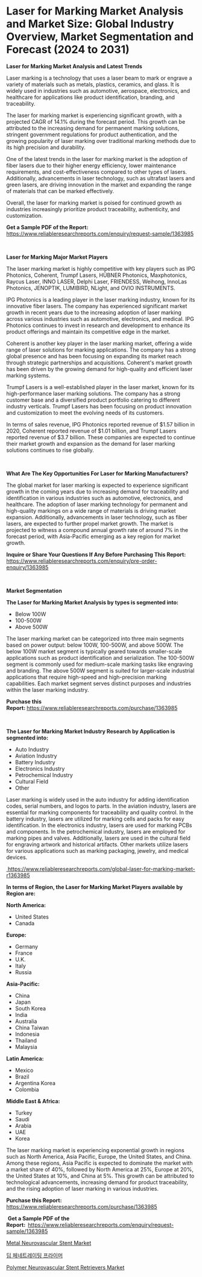 <p><h1>Laser for Marking Market Analysis and Market Size: Global Industry Overview, Market Segmentation and Forecast (2024 to 2031)</h1></p><p><strong>Laser for Marking Market Analysis and Latest Trends</strong></p>
<p><p>Laser marking is a technology that uses a laser beam to mark or engrave a variety of materials such as metals, plastics, ceramics, and glass. It is widely used in industries such as automotive, aerospace, electronics, and healthcare for applications like product identification, branding, and traceability.</p><p>The laser for marking market is experiencing significant growth, with a projected CAGR of 14.1% during the forecast period. This growth can be attributed to the increasing demand for permanent marking solutions, stringent government regulations for product authentication, and the growing popularity of laser marking over traditional marking methods due to its high precision and durability.</p><p>One of the latest trends in the laser for marking market is the adoption of fiber lasers due to their higher energy efficiency, lower maintenance requirements, and cost-effectiveness compared to other types of lasers. Additionally, advancements in laser technology, such as ultrafast lasers and green lasers, are driving innovation in the market and expanding the range of materials that can be marked effectively.</p><p>Overall, the laser for marking market is poised for continued growth as industries increasingly prioritize product traceability, authenticity, and customization.</p></p>
<p><strong>Get a Sample PDF of the Report:&nbsp;</strong> <a href="https://www.reliableresearchreports.com/enquiry/request-sample/1363985">https://www.reliableresearchreports.com/enquiry/request-sample/1363985</a></p>
<p>&nbsp;</p>
<p><strong>Laser for Marking Major Market Players</strong></p>
<p><p>The laser marking market is highly competitive with key players such as IPG Photonics, Coherent, Trumpf Lasers, HÜBNER Photonics, Maxphotonics, Raycus Laser, INNO LASER, Delphi Laser, FRIENDESS, Weihong, InnoLas Photonics, JENOPTIK, LUMIBIRD, NLight, and OVIO INSTRUMENTS.</p><p>IPG Photonics is a leading player in the laser marking industry, known for its innovative fiber lasers. The company has experienced significant market growth in recent years due to the increasing adoption of laser marking across various industries such as automotive, electronics, and medical. IPG Photonics continues to invest in research and development to enhance its product offerings and maintain its competitive edge in the market.</p><p>Coherent is another key player in the laser marking market, offering a wide range of laser solutions for marking applications. The company has a strong global presence and has been focusing on expanding its market reach through strategic partnerships and acquisitions. Coherent's market growth has been driven by the growing demand for high-quality and efficient laser marking systems.</p><p>Trumpf Lasers is a well-established player in the laser market, known for its high-performance laser marking solutions. The company has a strong customer base and a diversified product portfolio catering to different industry verticals. Trumpf Lasers has been focusing on product innovation and customization to meet the evolving needs of its customers.</p><p>In terms of sales revenue, IPG Photonics reported revenue of $1.57 billion in 2020, Coherent reported revenue of $1.01 billion, and Trumpf Lasers reported revenue of $3.7 billion. These companies are expected to continue their market growth and expansion as the demand for laser marking solutions continues to rise globally.</p></p>
<p>&nbsp;</p>
<p><strong>What Are The Key Opportunities For Laser for Marking Manufacturers?</strong></p>
<p><p>The global market for laser marking is expected to experience significant growth in the coming years due to increasing demand for traceability and identification in various industries such as automotive, electronics, and healthcare. The adoption of laser marking technology for permanent and high-quality markings on a wide range of materials is driving market expansion. Additionally, advancements in laser technology, such as fiber lasers, are expected to further propel market growth. The market is projected to witness a compound annual growth rate of around 7% in the forecast period, with Asia-Pacific emerging as a key region for market growth.</p></p>
<p><strong>Inquire or Share Your Questions If Any Before Purchasing This Report:</strong> <a href="https://www.reliableresearchreports.com/enquiry/pre-order-enquiry/1363985">https://www.reliableresearchreports.com/enquiry/pre-order-enquiry/1363985</a></p>
<p>&nbsp;</p>
<p><strong>Market Segmentation</strong></p>
<p><strong>The Laser for Marking Market Analysis by types is segmented into:</strong></p>
<p><ul><li>Below 100W</li><li>100-500W</li><li>Above 500W</li></ul></p>
<p><p>The laser marking market can be categorized into three main segments based on power output: below 100W, 100-500W, and above 500W. The below 100W market segment is typically geared towards smaller-scale applications such as product identification and serialization. The 100-500W segment is commonly used for medium-scale marking tasks like engraving and branding. The above 500W segment is suited for larger-scale industrial applications that require high-speed and high-precision marking capabilities. Each market segment serves distinct purposes and industries within the laser marking industry.</p></p>
<p><strong>Purchase this Report:&nbsp;</strong><a href="https://www.reliableresearchreports.com/purchase/1363985">https://www.reliableresearchreports.com/purchase/1363985</a></p>
<p>&nbsp;</p>
<p><strong>The Laser for Marking Market Industry Research by Application is segmented into:</strong></p>
<p><ul><li>Auto Industry</li><li>Aviation Industry</li><li>Battery Industry</li><li>Electronics Industry</li><li>Petrochemical Industry</li><li>Cultural Field</li><li>Other</li></ul></p>
<p><p>Laser marking is widely used in the auto industry for adding identification codes, serial numbers, and logos to parts. In the aviation industry, lasers are essential for marking components for traceability and quality control. In the battery industry, lasers are utilized for marking cells and packs for easy identification. In the electronics industry, lasers are used for marking PCBs and components. In the petrochemical industry, lasers are employed for marking pipes and valves. Additionally, lasers are used in the cultural field for engraving artwork and historical artifacts. Other markets utilize lasers for various applications such as marking packaging, jewelry, and medical devices.</p></p>
<p><a href="https://www.reliableresearchreports.com/global-laser-for-marking-market-r1363985">&nbsp;https://www.reliableresearchreports.com/global-laser-for-marking-market-r1363985</a></p>
<p><strong>In terms of Region, the Laser for Marking Market Players available by Region are:</strong></p>
<p>
    <p> <strong> North America: </strong>
        <ul>
            <li>United States</li>
            <li>Canada</li>
        </ul>
        </p> 
    <p> <strong> Europe: </strong>
        <ul>
            <li>Germany</li>
            <li>France</li>
            <li>U.K.</li>
            <li>Italy</li>
            <li>Russia</li>
        </ul>
        </p> 
    <p> <strong> Asia-Pacific: </strong>
        <ul>
            <li>China</li>
            <li>Japan</li>
            <li>South Korea</li>
            <li>India</li>
            <li>Australia</li>
            <li>China Taiwan</li>
            <li>Indonesia</li>
            <li>Thailand</li>
            <li>Malaysia</li>
        </ul>
        </p> 
    <p> <strong> Latin America: </strong>
        <ul>
            <li>Mexico</li>
            <li>Brazil</li>
            <li>Argentina Korea</li>
            <li>Colombia</li>
        </ul>
        </p> 
    <p> <strong> Middle East & Africa: </strong>
        <ul>
            <li>Turkey</li>
            <li>Saudi</li>
            <li>Arabia</li>
            <li>UAE</li>
            <li>Korea</li>
        </ul>
    </p>
    </p>
<p><p>The laser marking market is experiencing exponential growth in regions such as North America, Asia Pacific, Europe, the United States, and China. Among these regions, Asia Pacific is expected to dominate the market with a market share of 40%, followed by North America at 25%, Europe at 20%, the United States at 10%, and China at 5%. This growth can be attributed to technological advancements, increasing demand for product traceability, and the rising adoption of laser marking in various industries.</p></p>
<p><strong>Purchase this Report: </strong><a href="https://www.reliableresearchreports.com/purchase/1363985">https://www.reliableresearchreports.com/purchase/1363985</a></p>
<p>&nbsp;<strong>Get a Sample PDF of the Report:&nbsp;&nbsp;</strong><a href="https://www.reliableresearchreports.com/enquiry/request-sample/1363985">https://www.reliableresearchreports.com/enquiry/request-sample/1363985</a></p>
<p><strong></strong></p>
<p><p><a href="https://shimmer-gardenia-37a.notion.site/Metal-Neurovascular-Stent-Market-Trends-and-Market-Analysis-forecasted-for-period-2024-2031-49c8b00c14f644dfb5d148b36f4387cc">Metal Neurovascular Stent Market</a></p><p><a href="https://github.com/laholand/Market-Research-Report-List-3/blob/main/951483429627.md">딥 페네트레이팅 프라이머</a></p><p><a href="https://meowing-lemming-dd3.notion.site/Analyzing-Polymer-Neurovascular-Stent-Retrievers-Market-Global-Industry-Perspective-and-Forecast-2-f87a9e83b6b246629fd92b6146c60938">Polymer Neurovascular Stent Retrievers Market</a></p></p>